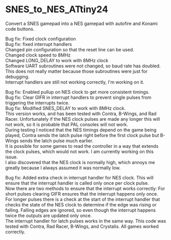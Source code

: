 # SNES_to_NES_ATtiny24
Convert a SNES gamepad into a NES gamepad with autofire and Konami code buttons.  

Bug fix: Fixed clock configuration  
Bug fix: fixed interrupt handlers  
Changed pin configuration so that the reset line can be used.  
Changed clock speed to 8MHz  
Changed LONG_DELAY to work with 8MHz clock  
Software UART subroutines were not changed, so baud rate has doubled. This does not really matter because those subroutines were just for debugging.  
Interrupt handlers are still not working correctly, I'm working on it.  

Bug fix: Enabled pullup on NES clock to get more consistent timings.  
Bug fix: Clear GIFR in interrupt handlers to prevent single pulses from triggering the interrupts twice.  
Bug fix: Modified SNES_DELAY to work with 8MHz clock.  
This version works, and has been tested with Contra, B-Wings, and Rad Racer. Unfortunately if the NES clock pulses are made any longer this will not work, so it is probable that PAL consoles will not work.  
During testing I noticed that the NES timings depend on the game being played, Contra sends the latch pulse right before the first clock pulse but B-Wings sends the latch pulse much earlier.  
It is possible for some games to read the controller in a way that extends the clock pulses, which would not work. I am currently working on this issue.  
I also discovered that the NES clock is normally high, which annoys me greatly because I always assumed it was normally low.  

Bug fix: Added extra check in interrupt handler for NES clock. This will ensure that the interrupt handler is called only once per clock pulse.  
Now there are two methods to ensure that the interrupt works correctly: For short pulses clearing GIFR ensures that the interrupt happens only once.  
For longer pulses there is a check at the start of the interrupt handler that checks the state of the NES clock to determine if the edge was rising or falling.   Falling edges are ignored, so even though the interrupt happens twice the outputs are updated only once.  
The interrupt handler for latch pulses works in the same way. This code was tested with Contra, Rad Racer, B-Wings, and Crystalis. All games worked correctly.  

